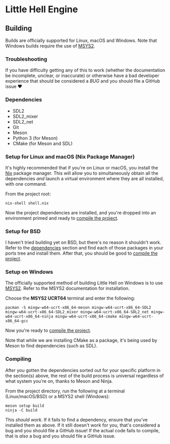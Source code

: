 # Little Hell Engine 

## Building

Builds are officially supported for Linux, macOS and Windows. Note that Windows builds require the use of [MSYS2](https://msys2.org).

### Troubleshooting

If you have difficulty getting any of this to work (whether the documentation be incomplete, unclear, or inaccurate) or otherwise have a bad developer experience that should be considered a _BUG_ and you should file a GitHub issue ❤️

### Dependencies

- SDL2
- SDL2_mixer
- SDL2_net
- Git
- Meson
- Python 3 (for Meson)
- CMake (for Meson and SDL)


### Setup for Linux and macOS (Nix Package Manager)

It's highly recommended that if you're on Linux or macOS, you install the [Nix](https://nixos.org/download) package manager. 
This will allow you to simultaneously obtain all the dependencies _and_ launch a virtual environment where they are all installed, with one command.

From the project root:

```
nix-shell shell.nix
```

Now the project dependencies are installed, and you're dropped into an environment primed and ready to [compile the project](#compiling).

### Setup for BSD

I haven't tried building yet on BSD, but there's no reason it shouldn't work. Refer to the [dependencies](#dependencies) section and find each of those packages in your ports tree and install them.
After that, you should be good to [compile the project](#compiling).


### Setup on Windows
The officially supported method of building Little Hell on Windows is to use [MSYS2](https://msys2.org). Refer to the MSYS2 documentation for installation. 

Choose the **MSYS2 UCRT64** terminal and enter the following:

``` 
pacman -S mingw-w64-ucrt-x86_64-meson mingw-w64-ucrt-x86_64-SDL2 mingw-w64-ucrt-x86_64-SDL2_mixer mingw-w64-ucrt-x86_64-SDL2_net mingw-w64-ucrt-x86_64-ninja mingw-w64-ucrt-x86_64-cmake mingw-w64-ucrt-x86_64-gcc
```

Now you're ready to [compile the project](#compiling).

Note that while we are installing CMake as a package, it's being used by Meson to find dependencies (such as SDL). 

### Compiling

After you gotten the dependencies sorted out for your specific platform in the section(s) above, the rest of the build process is universal regardless of what system you're on, thanks to Meson and Ninja.

From the project directory, run the following at a terminal (Linux/macOS/BSD) or a MSYS2 shell (Windows):

```
meson setup build
ninja -C build
```

This _should work_. If it fails to find a dependency, ensure that you've installed them as above. If it still doesn't work for you, that's considered a bug and you should file a GitHub issue! If the actual code fails to compile, that is _also_ a bug and 
you should file a GitHub issue.


